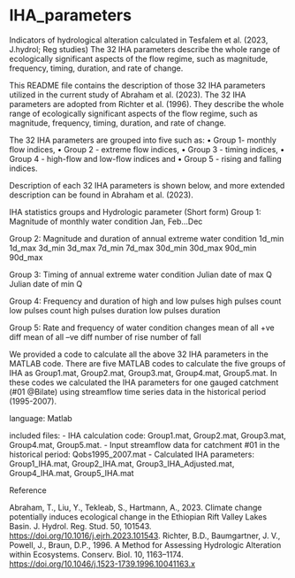# IHA_parameters
Indicators of hydrological alteration calculated in Tesfalem et al. (2023, J.hydrol; Reg studies) The 32 IHA parameters describe the whole range of ecologically significant aspects of the flow regime, such as magnitude, frequency, timing, duration, and rate of change.

This README file contains the description of those 32 IHA parameters utilized in the current study of Abraham et al. (2023).
The 32 IHA parameters are adopted from Richter et al. (1996). They describe the whole range of ecologically significant aspects of the flow regime, such as magnitude, frequency, timing, duration, and rate of change.

The 32 IHA parameters are grouped into five such as:
    •	Group 1- monthly flow indices,
    •	Group 2 - extreme flow indices,
    •	Group 3 - timing indices,
    •	Group 4 - high-flow and low-flow indices and
    •	Group 5 - rising and falling indices.

Description of each 32 IHA parameters is shown below, and more extended description can be found in Abraham et al. (2023).

IHA statistics groups and Hydrologic parameter (Short form)
Group 1: Magnitude of monthly water condition
         Jan, Feb...Dec

Group 2: Magnitude and duration of annual extreme water condition
        1d_min
        1d_max
        3d_min
        3d_max
        7d_min
        7d_max
        30d_min
        30d_max
        90d_min
        90d_max

Group 3: Timing of annual extreme water condition
        Julian date of max Q
        Julian date of min Q

Group 4: Frequency and duration of high and low pulses
        high pulses count
        low pulses count
        high pulses duration
        low pulses duration

Group 5: Rate and frequency of water condition changes
        mean of all +ve diff
        mean of all –ve diff
        number of rise
        number of fall

We provided a code to calculate all the above 32 IHA parameters in the MATLAB code. There are five MATLAB codes to calculate the five groups of IHA as Group1.mat, Group2.mat, Group3.mat, Group4.mat, Group5.mat. 
In these codes we calculated the IHA parameters for one gauged catchment (#01 @Bilate) using streamflow time series data in the historical period (1995-2007).

language: Matlab

included files:
	- IHA calculation code: Group1.mat, Group2.mat, Group3.mat, Group4.mat, Group5.mat.
	- Input streamflow data for catchment #01 in the historical period: Qobs1995_2007.mat
	- Calculated IHA parameters: Group1_IHA.mat, Group2_IHA.mat, Group3_IHA_Adjusted.mat, Group4_IHA.mat, Group5_IHA.mat

Reference

Abraham, T., Liu, Y., Tekleab, S., Hartmann, A., 2023. Climate change potentially induces ecological change in the Ethiopian Rift Valley Lakes Basin. J. Hydrol. Reg. Stud. 50, 101543. https://doi.org/10.1016/j.ejrh.2023.101543.
Richter, B.D., Baumgartner, J. V., Powell, J., Braun, D.P., 1996. A Method for Assessing Hydrologic Alteration within Ecosystems. Conserv. Biol. 10, 1163–1174. https://doi.org/10.1046/j.1523-1739.1996.10041163.x
